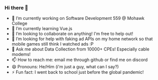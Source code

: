 ### Hi there 👋

- 🔭 I’m currently working on Software Development 559 @ Mohawk College
- 🌱 I’m currently learning Vue.js
- 👯 I’m looking to collaborate on anything! I'm free to help out!
- 🤔 I’m looking for help with faking ad APIs on my home network so that mobile games still think I watched ads :P
- 💬 Ask me about Data Collection from 10000+ CPEs! Especially cable modems!
- 📫 How to reach me: email me through github or find me on discord
- 😄 Pronouns: He/Him (i'm just a guy, what can I say?)
- ⚡ Fun fact: I went back to school just before the global pandemic!

<!--
**dougimus/dougimus** is a ✨ _special_ ✨ repository because its `README.md` (this file) appears on your GitHub profile.

Here are some ideas to get you started:

- 🔭 I’m currently working on ...
- 🌱 I’m currently learning ...
- 👯 I’m looking to collaborate on ...
- 🤔 I’m looking for help with ...
- 💬 Ask me about ...
- 📫 How to reach me: ...
- 😄 Pronouns: ...
- ⚡ Fun fact: ...
-->

